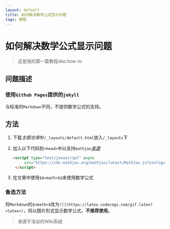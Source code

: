 ```yaml
---
layout: default
title: 如何解决数学公式显示问题
tags: 教程
---
```


# 如何解决数学公式显示问题

> 这是我的第一篇教程*aka.how-to*

## 问题描述

### 使用`Github Pages`提供的`jekyll`

与标准的`Markdown`不同，不提供数学公式的支持。

## 方法

1. 下载*主题仓库*中`/_layouts/default.html`放入`/_layouts`下

2. 加入以下代码到`<head>`中以支持`mathjax`*[来源][mathjax]*

   ```html
   <script type="text/javascript" async
   		src="https://cdn.mathjax.org/mathjax/latest/MathJax.js?config=TeX-MML-AM_CHTML">
   	</script>
   ```

3. 在文章中使用`$$<math>$$`来使用数学公式

### 备选方法

将`Markdown`的`$<math>$`改为`![](https://latex.codecogs.com/gif.latex?<latex>)`，将以图片形式显示数学公式，**不推荐使用**。

> 来源于洛谷的Wiki系统

[mathjax]: http://docs.mathjax.org/en/latest/start.html

